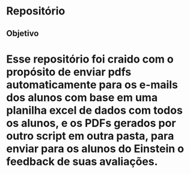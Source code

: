 # Repositório

## Objetivo

# Esse repositório foi craido com o propósito de enviar pdfs automaticamente para os e-mails dos alunos com base em uma planilha excel de dados com todos os alunos, e os PDFs gerados por outro script em outra pasta, para enviar para os alunos do Einstein o feedback de suas avaliações.
